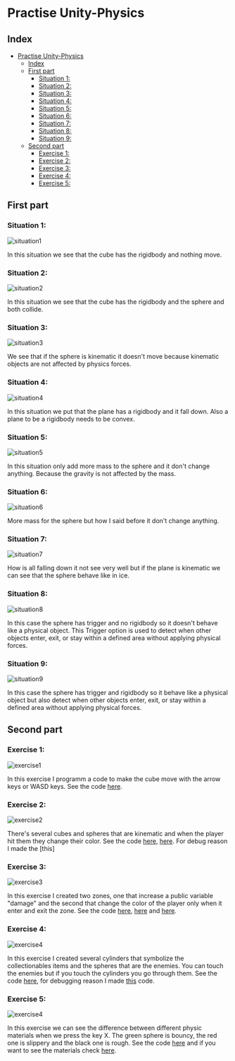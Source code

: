 # Practise Unity-Physics

## Index

- [Practise Unity-Physics](#practise-unity-physics)
  - [Index](#index)
  - [First part](#first-part)
    - [Situation 1:](#situation-1)
    - [Situation 2:](#situation-2)
    - [Situation 3:](#situation-3)
    - [Situation 4:](#situation-4)
    - [Situation 5:](#situation-5)
    - [Situation 6:](#situation-6)
    - [Situation 7:](#situation-7)
    - [Situation 8:](#situation-8)
    - [Situation 9:](#situation-9)
  - [Second part](#second-part)
    - [Exercise 1:](#exercise-1)
    - [Exercise 2:](#exercise-2)
    - [Exercise 3:](#exercise-3)
    - [Exercise 4:](#exercise-4)
    - [Exercise 5:](#exercise-5)

## First part

### Situation 1:

![situation1](gifs/situation_1.gif)

In this situation we see that the cube has the rigidbody and nothing move.

### Situation 2:

![situation2](gifs/situation_2.gif)

In this situation we see that the cube has the rigidbody and the sphere and both collide.

### Situation 3:

![situation3](gifs/situation_3.gif)

We see that if the sphere is kinematic it doesn't move because kinematic objects are not affected by physics forces.

### Situation 4:

![situation4](gifs/situation_4.gif)

In this situation we put that the plane has a rigidbody and it fall down. Also a plane to be a rigidbody needs to be convex.

### Situation 5:

![situation5](gifs/situation_5.gif)

In this situation only add more mass to the sphere and it don't change anything. Because the gravity is not affected by the mass.

### Situation 6:

![situation6](gifs/situation_6.gif)

More mass for the sphere but how I said before it don't change anything.

### Situation 7:

![situation7](gifs/situation_7.gif)

How is all falling down it not see very well but if the plane is kinematic we can see that the sphere behave like in ice.

### Situation 8:

![situation8](gifs/situation_8.gif)

In this case the sphere has trigger and no rigidbody so it doesn't behave like a physical object. This Trigger option
is used to detect when other objects enter, exit, or stay within a defined area without applying physical forces.

### Situation 9:

![situation9](gifs/situation_9.gif)

In this case the sphere has trigger and rigidbody so it behave like a physical object but also detect when other objects enter, exit, or stay within a defined area without applying physical forces.

## Second part

### Exercise 1:

![exercise1](gifs/exercise_1.gif)

In this exercise I programm a code to make the cube move with the arrow keys or WASD keys. See the code [here](Assets/Scenes/second%20part/scripts/Movement.cs).


### Exercise 2:

![exercise2](gifs/exercise_2.gif)

There's several cubes and spheres that are kinematic and when the player hit them they change their color. See the code [here](Assets/Scenes/second%20part/scripts/Movement.cs), [here](Assets/Scenes/second%20part/scripts/CollisionDetecter.cs). For debug reason I made the [this]

### Exercise 3:

![exercise3](gifs/exercise_3.gif)

In this exercise I created two zones, one that increase a public variable "damage" and the second that change the color of the player only when it enter and exit the zone. See the code [here](Assets/Scenes/second%20part/scripts/Movement.cs), [here](Assets/Scenes/second%20part/scripts/Trigger/ChangeColor.cs) and [here](Assets/Scenes/second%20part/scripts/Trigger/MoreDamage.cs).

### Exercise 4:

![exercise4](gifs/exercise_4.gif)

In this exercise I created several cylinders that symbolize the collectionables items and the spheres that are the enemies. You can touch the enemies but if you touch the cylinders you go through them. See the code [here](Assets/Scenes/second%20part/scripts/Movement.cs), for debugging reason I made [this](Assets/Scenes/second%20part/scripts/CheckLayerCollision/Checker.cs) code. 

### Exercise 5:

![exercise4](gifs/exercise_5.gif)

In this exercise we can see the difference between different physic materials when we press the key X. The green sphere is bouncy, the red one is slippery and the black one is rough. See the code [here](Assets/Scenes/second%20part/scripts/Movement.cs) and if you want to see the materials check [here](Assets/Scenes/second%20part/physics%20material/).